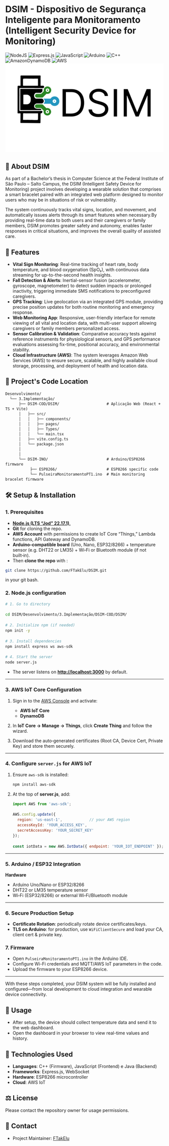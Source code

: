 # DSIM - Dispositivo de Segurança Inteligente para Monitoramento (Intelligent Security Device for Monitoring)
![NodeJS](https://img.shields.io/badge/node.js-6DA55F?style=for-the-badge&logo=node.js&logoColor=white) ![Express.js](https://img.shields.io/badge/express.js-%23404d59.svg?style=for-the-badge&logo=express&logoColor=%2361DAFB) ![JavaScript](https://img.shields.io/badge/javascript-%23323330.svg?style=for-the-badge&logo=javascript&logoColor=%23F7DF1E) ![Arduino](https://img.shields.io/badge/-Arduino-00979D?style=for-the-badge&logo=Arduino&logoColor=white) ![C++](https://img.shields.io/badge/c++-%2300599C.svg?style=for-the-badge&logo=c%2B%2B&logoColor=white) ![AmazonDynamoDB](https://img.shields.io/badge/Amazon%20DynamoDB-4053D6?style=for-the-badge&logo=Amazon%20DynamoDB&logoColor=white) ![AWS](https://img.shields.io/badge/AWS-%23FF9900.svg?style=for-the-badge&logo=amazon-aws&logoColor=white)
![ProjectLogo](https://github.com/FTakElu/DSIM/blob/6a314038459ba6172102d95c006211f7e44ce688/Desenvolvimento/3.Implementa%C3%A7%C3%A3o/DSIM-COD/DSIM/public/images/DSIM_logoExtensa.png?raw=true)
## 📌 About DSIM

As part of a Bachelor’s thesis in Computer Science at the Federal Institute of São Paulo – Salto Campus, the DSIM (Intelligent Safety Device for Monitoring) project involves developing a wearable solution that comprises a smart bracelet paired with an integrated web platform designed to monitor users who may be in situations of risk or vulnerability. 

The system continuously tracks vital signs, location, and movement, and automatically issues alerts through its smart features when necessary.By providing real-time data to both users and their caregivers or family members, DSIM promotes greater safety and autonomy, enables faster responses in critical situations, and improves the overall quality of assisted care.

## 🚀 Features

- **Vital Sign Monitoring**: Real-time tracking of heart rate, body temperature, and blood oxygenation (SpO₂), with continuous data streaming for up-to-the-second health insights.
- **Fall Detection & Alerts**: Inertial-sensor fusion (accelerometer, gyroscope, magnetometer) to detect sudden impacts or prolonged inactivity, triggering immediate SMS notifications to preconfigured caregivers.
- **GPS Tracking**: Live geolocation via an integrated GPS module, providing precise position updates for both routine monitoring and emergency response.
- **Web Monitoring App**: Responsive, user-friendly interface for remote viewing of all vital and location data, with multi-user support allowing caregivers or family members personalized access.
- **Sensor Calibration & Validation**: Comparative accuracy tests against reference instruments for physiological sensors, and GPS performance evaluations assessing fix-time, positional accuracy, and environmental stability.
- **Cloud Infrastructure (AWS)**: The system leverages Amazon Web Services (AWS) to ensure secure, scalable, and highly available cloud storage, processing, and deployment of health and location data.


## 📁 Project's Code Location

```
Desenvolvimento/
  └── 3.Implementação/
      ├── DSIM-COD/DSIM/                     # Aplicação Web (React + TS + Vite)               
      │   ├── src/
      │   │   ├── components/
      │   │   ├── pages/
      │   │   ├── Types/
      │   │   └── main.tsx                     
      │   ├── vite.config.ts
      │   └── package.json                    
      │
      │
      └── DSIM-INO/                          # Arduino/ESP8266 firmware
           ├── ESP8266/                      # ESP8266 specific code
           └── PulseiraMonitoramentoPT1.ino  # Main monitoring bracelet firmware
```

## 🛠️ Setup & Installation

### 1. Prerequisites

* [**Node.js (LTS “Jod” 22.17.1)**.](https://nodejs.org/en/blog/release/v22.17.1)
* **Git** for cloning the repo.
* **AWS Account** with permissions to create IoT Core “Things,” Lambda functions, API Gateway and DynamoDB.
* **Arduino-compatible board** (Uno, Nano, ESP32/8266) + temperature sensor (e.g. DHT22 or LM35) + Wi‑Fi or Bluetooth module (if not built‑in).
* Then **clone the repo** with :
```bash
git clone https://github.com/FTakElu/DSIM.git
```
in your git bash.

### 2. Node.js configuration

```bash
# 1. Go to directory

cd DSIM/Desenvolvimento/3.Implementação/DSIM-COD/DSIM/

# 2. Initialize npm (if needed)
npm init -y

# 3. Install dependencies
npm install express ws aws-sdk

# 4. Start the server
node server.js
```

* The server listens on **[http://localhost:3000](http://localhost:3000)** by default.

---

### 3. AWS IoT Core Configuration

1. Sign in to the [AWS Console](https://console.aws.amazon.com/) and activate:

   * **AWS IoT Core**
   * **DynamoDB**

2. In **IoT Core → Manage → Things**, click **Create Thing** and follow the wizard.

3. Download the auto‑generated certificates (Root CA, Device Cert, Private Key) and store them securely.

---

### 4. Configure `server.js` for AWS IoT

1. Ensure `aws-sdk` is installed:

   ```bash
   npm install aws‑sdk
   ```
2. At the top of **server.js**, add:

   ```js
   import AWS from 'aws‑sdk';

   AWS.config.update({
     region: 'us‑east‑1',            // your AWS region
     accessKeyId: 'YOUR_ACCESS_KEY',
     secretAccessKey: 'YOUR_SECRET_KEY'
   });

   const iotData = new AWS.IotData({ endpoint: 'YOUR_IOT_ENDPOINT' });
   ```

---

### 5. Arduino / ESP32 Integration

   **Hardware**

   * Arduino Uno/Nano or ESP32/8266
   * DHT22 or LM35 temperature sensor
   * Wi‑Fi (ESP32/8266) or external Wi‑Fi/Bluetooth module

---

### 6. Secure Production Setup

* **Certificate Rotation**: periodically rotate device certificates/keys.
* **TLS on Arduino**: for production, use `WiFiClientSecure` and load your CA, client cert & private key.

### 7. Firmware

- Open `PulseiraMonitoramentoPT1.ino` in the Arduino IDE.
- Configure Wi-Fi credentials and MQTT/AWS IoT parameters in the code.
- Upload the firmware to your ESP8266 device.

---

With these steps completed, your DSIM system will be fully installed and configured—from local development to cloud integration and wearable device connectivity.


## 🧪 Usage

- After setup, the device should collect temperature data and send it to the web dashboard.
- Open the dashboard in your browser to view real-time values and history.

## 🧩 Technologies Used

- **Languages**: C++ (Firmware), JavaScript (Frontend) e Java (Backend)
- **Frameworks**: Express.js, WebSocket
- **Hardware**: ESP8266 microcontroller
- **Cloud**: AWS IoT

## ⚖ License

Please contact the repository owner for usage permissions.

## 👤 Contact

- Project Maintainer: [FTakElu](https://github.com/FTakElu)
